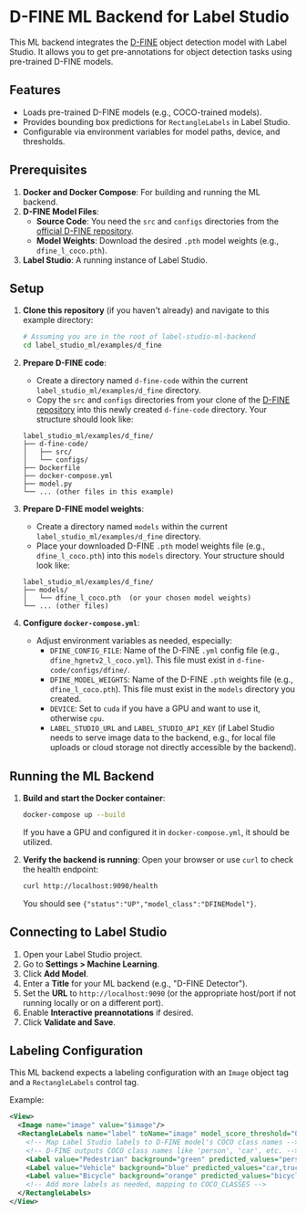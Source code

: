 # D-FINE ML Backend for Label Studio

This ML backend integrates the [D-FINE](https://github.com/Peterande/D-FINE) object detection model with Label Studio. It allows you to get pre-annotations for object detection tasks using pre-trained D-FINE models.

## Features

-   Loads pre-trained D-FINE models (e.g., COCO-trained models).
-   Provides bounding box predictions for `RectangleLabels` in Label Studio.
-   Configurable via environment variables for model paths, device, and thresholds.

## Prerequisites

1.  **Docker and Docker Compose**: For building and running the ML backend.
2.  **D-FINE Model Files**:
    *   **Source Code**: You need the `src` and `configs` directories from the [official D-FINE repository](https://github.com/Peterande/D-FINE).
    *   **Model Weights**: Download the desired `.pth` model weights (e.g., `dfine_l_coco.pth`).
3.  **Label Studio**: A running instance of Label Studio.

## Setup

1.  **Clone this repository** (if you haven't already) and navigate to this example directory:
    ```bash
    # Assuming you are in the root of label-studio-ml-backend
    cd label_studio_ml/examples/d_fine
    ```

2.  **Prepare D-FINE code**:
    *   Create a directory named `d-fine-code` within the current `label_studio_ml/examples/d_fine` directory.
    *   Copy the `src` and `configs` directories from your clone of the [D-FINE repository](https://github.com/Peterande/D-FINE) into this newly created `d-fine-code` directory.
    Your structure should look like:
    ```
    label_studio_ml/examples/d_fine/
    ├── d-fine-code/
    │   ├── src/
    │   └── configs/
    ├── Dockerfile
    ├── docker-compose.yml
    ├── model.py
    └── ... (other files in this example)
    ```

3.  **Prepare D-FINE model weights**:
    *   Create a directory named `models` within the current `label_studio_ml/examples/d_fine` directory.
    *   Place your downloaded D-FINE `.pth` model weights file (e.g., `dfine_l_coco.pth`) into this `models` directory.
    Your structure should look like:
    ```
    label_studio_ml/examples/d_fine/
    ├── models/
    │   └── dfine_l_coco.pth  (or your chosen model weights)
    └── ... (other files)
    ```

4.  **Configure `docker-compose.yml`**:
    *   Adjust environment variables as needed, especially:
        *   `DFINE_CONFIG_FILE`: Name of the D-FINE `.yml` config file (e.g., `dfine_hgnetv2_l_coco.yml`). This file must exist in `d-fine-code/configs/dfine/`.
        *   `DFINE_MODEL_WEIGHTS`: Name of the D-FINE `.pth` weights file (e.g., `dfine_l_coco.pth`). This file must exist in the `models` directory you created.
        *   `DEVICE`: Set to `cuda` if you have a GPU and want to use it, otherwise `cpu`.
        *   `LABEL_STUDIO_URL` and `LABEL_STUDIO_API_KEY` (if Label Studio needs to serve image data to the backend, e.g., for local file uploads or cloud storage not directly accessible by the backend).

## Running the ML Backend

1.  **Build and start the Docker container**:
    ```bash
    docker-compose up --build
    ```
    If you have a GPU and configured it in `docker-compose.yml`, it should be utilized.

2.  **Verify the backend is running**:
    Open your browser or use `curl` to check the health endpoint:
    ```bash
    curl http://localhost:9090/health
    ```
    You should see `{"status":"UP","model_class":"DFINEModel"}`.

## Connecting to Label Studio

1.  Open your Label Studio project.
2.  Go to **Settings > Machine Learning**.
3.  Click **Add Model**.
4.  Enter a **Title** for your ML backend (e.g., "D-FINE Detector").
5.  Set the **URL** to `http://localhost:9090` (or the appropriate host/port if not running locally or on a different port).
6.  Enable **Interactive preannotations** if desired.
7.  Click **Validate and Save**.

## Labeling Configuration

This ML backend expects a labeling configuration with an `Image` object tag and a `RectangleLabels` control tag.

Example:
```xml
<View>
  <Image name="image" value="$image"/>
  <RectangleLabels name="label" toName="image" model_score_threshold="0.3">
    <!-- Map Label Studio labels to D-FINE model's COCO class names -->
    <!-- D-FINE outputs COCO class names like 'person', 'car', etc. -->
    <Label value="Pedestrian" background="green" predicted_values="person"/>
    <Label value="Vehicle" background="blue" predicted_values="car,truck,bus,motorcycle"/>
    <Label value="Bicycle" background="orange" predicted_values="bicycle"/>
    <!-- Add more labels as needed, mapping to COCO_CLASSES -->
  </RectangleLabels>
</View>